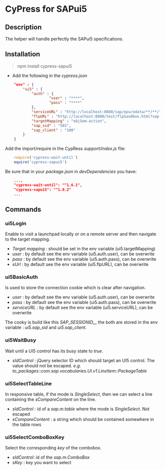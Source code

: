 # CyPress for SAPui5
## Description
The helper will handle perfectly the SAPui5 specifications. 
## Installation

> npm install cypress-sapui5

- Add the following in the *cypress.json* 

```json
    "env" : {
        "ui5" : {
            "auth" : {
                    "user" : "****",
                    "pass" : "****"
            },
            "serviceURL" : "http://localhost:8080/sap/opu/odata/**/**/",
            "flpURL" : "http://localhost:8080/test/flpSandbox.html?sap-language=FR",
            "targetMapping" : "objSem-action",
            "sap_sid" : "S01",
            "sap_client" : "100"
        }
    }
```
Add the import/require in the CypRess *support/index.js* file:

```js
    require('cypress-wait-until')
    equire('cypress-sapui5')
```

Be sure that in your *package.json* in *devDependencies* you have:

```json
    ...,
    "cypress-wait-until": "^1.6.1",
    "cypress-sapui5": "^1.0.2"
    ...
```


## Commands
### ui5Login
Enable to visit a launchpad locally or on a remote server and then navigate to the target mapping.

* *Target mapping* : should be set in the env variable (ui5.targetMapping)
* *user* : by default see the env variable (ui5.auth.user), can be overwrite
* *pass* : by default see the env variable (ui5.auth.pass), can be overwrite
* *sUrl* : by default see the env variable (ui5.flpURL), can be overwrite

### ui5BasicAuth
Is used to store the connection cookie which is clear after navigation.

* *user* : by default see the env variable (ui5.auth.user), can be overwrite
* *pass* : by default see the env variable (ui5.auth.pass), can be overwrite
* *serviceURL* : by default see the env variable (ui5.serviceURL), can be overwrite 

The cooky is build like this *SAP_SESSIONID_<SID>_<CLIENT>* the both are stored in the env variable : *ui5.sap_sid* and *ui5.sap_client*.

### ui5WaitBusy
Wait until a UI5 control has its busy state to *true*.

* *sIdControl* : jQuery selector ID which should target an UI5 control. The value should not be escaped. *e.g. to_packages::com.sap.vocabularies.UI.v1.LineItem::PackageTable*

### ui5SelectTableLine
In responsive table, if the mode is *SingleSelect*, then we can select a line containing the *sCompareContent* on the line.

* *sIdControl* : id of a *sap.m.table* where the mode is *SingleSelect*. Not escaped
* *sCompareContent* : a string which should be contained somewhere in the table rows

### ui5SelectComboBoxKey
Select the corresponding *key* of the combobox.

* *sIdControl*: id of the *sap.m.ComboBox*
* *sKey* : key you want to select